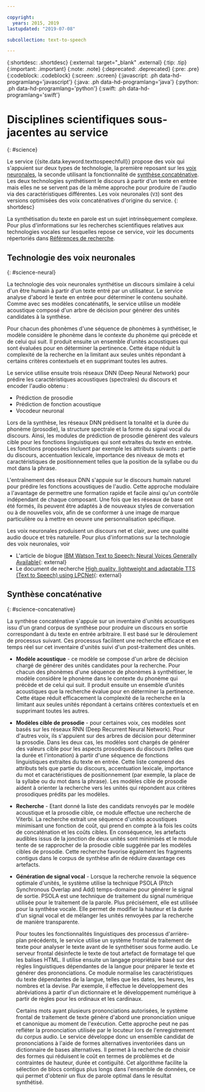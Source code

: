 ```yaml
---

copyright:
  years: 2015, 2019
lastupdated: "2019-07-08"

subcollection: text-to-speech

---
```


{:shortdesc: .shortdesc}
{:external: target="_blank" .external}
{:tip: .tip}
{:important: .important}
{:note: .note}
{:deprecated: .deprecated}
{:pre: .pre}
{:codeblock: .codeblock}
{:screen: .screen}
{:javascript: .ph data-hd-programlang='javascript'}
{:java: .ph data-hd-programlang='java'}
{:python: .ph data-hd-programlang='python'}
{:swift: .ph data-hd-programlang='swift'}

# Disciplines scientifiques sous-jacentes au service
{: #science}

Le service {{site.data.keyword.texttospeechfull}} propose des voix qui s'appuient sur deux types de technologie, la première reposant sur les [voix neuronales](#science-neural), la seconde utilisant la fonctionnalité de [synthèse concaténative](#science-concatenative). Les deux technologies synthétisent le discours à partir d'un texte en entrée mais elles ne se servent pas de la même approche pour produire de l'audio via des caractéristiques différentes. Les voix neuronales (`V3`) sont des versions optimisées des voix concaténatives d'origine du service.
{: shortdesc}

La synthétisation du texte en parole est un sujet intrinsèquement complexe. Pour plus d'informations sur les recherches scientifiques relatives aux technologies vocales sur lesquelles repose ce service, voir les documents répertoriés dans [Références de recherche](/docs/services/text-to-speech?topic=text-to-speech-references).

## Technologie des voix neuronales
{: #science-neural}

La technologie des voix neuronales synthétise un discours similaire à celui d'un être humain à partir d'un texte entré par un utilisateur. Le service analyse d'abord le texte en entrée pour déterminer le contenu souhaité. Comme avec ses modèles concaténatifs, le service utilise un modèle acoustique composé d'un arbre de décision pour générer des unités candidates à la synthèse.

Pour chacun des phonèmes d'une séquence de phonèmes à synthétiser, le modèle considère le phonème dans le contexte du phonème qui précède et de celui qui suit. Il produit ensuite un ensemble d’unités acoustiques qui sont évaluées pour en déterminer la pertinence. Cette étape réduit la complexité de la recherche en la limitant aux seules unités répondant à certains critères contextuels et en supprimant toutes les autres.

Le service utilise ensuite trois réseaux DNN (Deep Neural Network) pour prédire les caractéristiques acoustiques (spectrales) du discours et encoder l'audio obtenu :

-   Prédiction de prosodie
-   Prédiction de fonction acoustique
-   Vocodeur neuronal

Lors de la synthèse, les réseaux DNN prédisent la tonalité et la durée du phonème (prosodie), la structure spectrale et la forme du signal vocal du discours. Ainsi, les modules de prédiction de prosodie génèrent des valeurs cible pour les fonctions linguistiques qui sont extraites du texte en entrée. Les fonctions proposées incluent par exemple les attributs suivants : partie du discours, accentuation lexicale, importance des niveaux de mots et caractéristiques de positionnement telles que la position de la syllabe ou du mot dans la phrase.

L'entraînement des réseaux DNN s'appuie sur le discours humain naturel pour prédire les fonctions acoustiques de l'audio. Cette approche modulaire a l'avantage de permettre une formation rapide et facile ainsi qu'un contrôle indépendant de chaque composant. Une fois que les réseaux de base ont été formés, ils peuvent être adaptés à de nouveaux styles de conversation ou à de nouvelles voix, afin de se conformer à une image de marque particulière ou à mettre en oeuvre une personnalisation spécifique.

Les voix neuronales produisent un discours net et clair, avec une qualité audio douce et très naturelle. Pour plus d'informations sur la technologie des voix neuronales, voir 

-   L'article de blogue [IBM Watson Text to Speech: Neural Voices Generally Available](https://medium.com/ibm-watson/ibm-watson-text-to-speech-neural-voices-added-to-service-e562106ff9c7){: external}
-   Le document de recherche [High quality, lightweight and adaptable TTS (Text to Speech) using LPCNet](https://arxiv.org/abs/1905.00590){: external}

## Synthèse concaténative
{: #science-concatenative}

La synthèse concaténative s'appuie sur un inventaire d'unités acoustiques issu d'un grand corpus de synthèse pour produire un discours en sortie correspondant à du texte en entrée arbitraire. Il est basé sur le déroulement de processus suivant. Ces processus facilitent une recherche efficace et en temps réel sur cet inventaire d'unités suivi d'un post-traitement des unités.

-   **Modèle acoustique** - ce modèle se compose d'un arbre de décision chargé de générer des unités candidates pour la recherche. Pour chacun des phonèmes d'une séquence de phonèmes à synthétiser, le modèle considère le phonème dans le contexte du phonème qui précède et de celui qui suit. Il produit ensuite un ensemble d’unités acoustiques que la recherche évalue pour en déterminer la pertinence. Cette étape réduit efficacement la complexité de la recherche en la limitant aux seules unités répondant à certains critères contextuels et en supprimant toutes les autres.
-   **Modèles cible de prosodie** - pour certaines voix, ces modèles sont basés sur les réseaux RNN (Deep Recurrent Neural Network). Pour d'autres voix, ils s'appuient sur des arbres de décision pour déterminer la prosodie. Dans les deux cas, les modèles sont chargés de générer des valeurs cible pour les aspects prosodiques du discours (telles que la durée et l'intonation) à partir d'une séquence de fonctions linguistiques extraites du texte en entrée. Cette liste comprend des attributs tels que partie du discours, accentuation lexicale, importance du mot et caractéristiques de positionnement (par exemple, la place de la syllabe ou du mot dans la phrase). Les modèles cible de prosodie aident à orienter la recherche vers les unités qui répondent aux critères prosodiques prédits par les modèles.
-   **Recherche** - Etant donné la liste des candidats renvoyés par le modèle acoustique et la prosodie cible, ce module effectue une recherche de Viterbi. La recherche extrait une séquence d'unités acoustiques minimisant une fonction de coût, qui prend en compte à la fois les coûts de concaténation et les coûts cibles. En conséquence, les artefacts audibles issus de la jonction de deux unités sont minimisés et le module tente de se rapprocher de la prosodie cible suggérée par les modèles cibles de prosodie. Cette recherche favorise également les fragments contigus dans le corpus de synthèse afin de réduire davantage ces artefacts.
-   **Génération de signal vocal** - Lorsque la recherche renvoie la séquence optimale d'unités, le système utilise la technique PSOLA (Pitch Synchronous Overlap and Add) temps-domaine pour générer le signal de sortie. PSOLA est une technique de traitement du signal numérique utilisée pour le traitement de la parole. Plus précisément, elle est utilisée pour la synthèse vocale. Elle permet de modifier la hauteur et la durée d'un signal vocal et de mélanger les unités renvoyées par la recherche de manière transparente.

    Pour toutes les fonctionnalités linguistiques des processus d'arrière-plan précédents, le service utilise un système frontal de traitement de texte pour analyser le texte avant de le synthétiser sous forme audio. Le serveur frontal désinfecte le texte de tout artefact de formatage tel que les balises HTML. Il utilise ensuite un langage propriétaire basé sur des règles linguistiques dépendantes de la langue pour préparer le texte et générer des prononciations. Ce module normalise les caractéristiques du texte dépendantes de la langue, telles que les dates, les heures, les nombres et la devise. Par exemple, il effectue le développement des abréviations à partir d'un dictionnaire et le développement numérique à partir de règles pour les ordinaux et les cardinaux.

    Certains mots ayant plusieurs prononciations autorisées, le système frontal de traitement de texte génère d'abord une prononciation unique et canonique au moment de l'exécution. Cette approche peut ne pas refléter la prononciation utilisée par le locuteur lors de l'enregistrement du corpus audio. Le service développe donc un ensemble candidat de prononciations à l'aide de formes alternatives inventoriées dans un dictionnaire de bases alternatives. Il permet à la recherche de choisir des formes qui réduisent le coût en termes de problèmes et de contraintes de hauteur, durée et contiguïté. Cet algorithme facilite la sélection de blocs contigus plus longs dans l'ensemble de données, ce qui permet d'obtenir un flux de parole optimal dans le résultat synthétisé.
